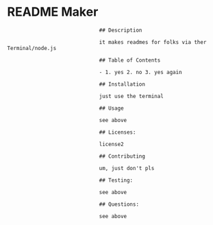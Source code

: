 # README Maker

                                  ## Description
                                  
                                  it makes readmes for folks via ther Terminal/node.js
                                  
                                  ## Table of Contents
                                  
                                  - 1. yes 2. no 3. yes again
                                  
                                  ## Installation
                                  
                                  just use the terminal
                                  
                                  ## Usage
                                  
                                  see above
                                  
                                  ## Licenses: 
                                  
                                  license2
                                  
                                  ## Contributing
                                  
                                  um, just don't pls
                                  
                                  ## Testing: 
                                  
                                  see above
                                  
                                  ## Questions:
                                  
                                  see above
                                  